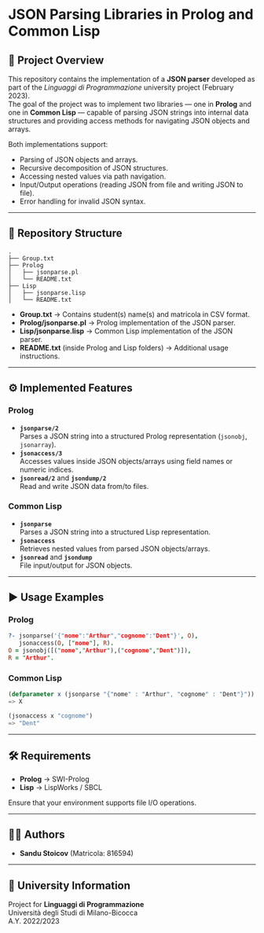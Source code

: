 # JSON Parsing Libraries in Prolog and Common Lisp

## 📌 Project Overview
This repository contains the implementation of a **JSON parser** developed as part of the *Linguaggi di Programmazione* university project (February 2023).  
The goal of the project was to implement two libraries — one in **Prolog** and one in **Common Lisp** — capable of parsing JSON strings into internal data structures and providing access methods for navigating JSON objects and arrays.

Both implementations support:
- Parsing of JSON objects and arrays.
- Recursive decomposition of JSON structures.
- Accessing nested values via path navigation.
- Input/Output operations (reading JSON from file and writing JSON to file).
- Error handling for invalid JSON syntax.

---

## 📂 Repository Structure
```
.
├── Group.txt
├── Prolog
│   ├── jsonparse.pl
│   └── README.txt
├── Lisp
│   ├── jsonparse.lisp
│   └── README.txt
```

- **Group.txt** → Contains student(s) name(s) and matricola in CSV format.  
- **Prolog/jsonparse.pl** → Prolog implementation of the JSON parser.  
- **Lisp/jsonparse.lisp** → Common Lisp implementation of the JSON parser.  
- **README.txt** (inside Prolog and Lisp folders) → Additional usage instructions.

---

## ⚙️ Implemented Features

### Prolog
- **`jsonparse/2`**  
  Parses a JSON string into a structured Prolog representation (`jsonobj`, `jsonarray`).
- **`jsonaccess/3`**  
  Accesses values inside JSON objects/arrays using field names or numeric indices.  
- **`jsonread/2`** and **`jsondump/2`**  
  Read and write JSON data from/to files.

### Common Lisp
- **`jsonparse`**  
  Parses a JSON string into a structured Lisp representation.  
- **`jsonaccess`**  
  Retrieves nested values from parsed JSON objects/arrays.  
- **`jsonread`** and **`jsondump`**  
  File input/output for JSON objects.

---

## ▶️ Usage Examples

### Prolog
```prolog
?- jsonparse('{"nome":"Arthur","cognome":"Dent"}', O),
   jsonaccess(O, ["nome"], R).
O = jsonobj([("nome","Arthur"),("cognome","Dent")]),
R = "Arthur".
```

### Common Lisp
```lisp
(defparameter x (jsonparse "{"nome" : "Arthur", "cognome" : "Dent"}"))
=> X

(jsonaccess x "cognome")
=> "Dent"
```

---

## 🛠️ Requirements
- **Prolog** → SWI-Prolog  
- **Lisp** → LispWorks / SBCL  

Ensure that your environment supports file I/O operations.

---

## 👨‍💻 Authors
- **Sandu Stoicov** (Matricola: 816594)

---

## 🏫 University Information
Project for **Linguaggi di Programmazione**  
Università degli Studi di Milano-Bicocca  
A.Y. 2022/2023
